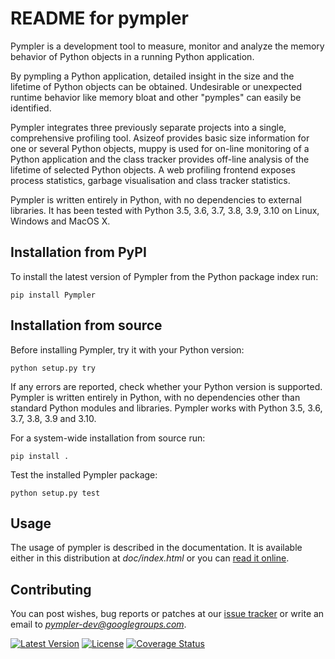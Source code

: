 README for pympler
==================

Pympler is a development tool to measure, monitor and analyze the memory
behavior of Python objects in a running Python application.

By pympling a Python application, detailed insight in the size and the lifetime
of Python objects can be obtained.  Undesirable or unexpected runtime behavior
like memory bloat and other "pymples" can easily be identified.

Pympler integrates three previously separate projects into a single,
comprehensive profiling tool. Asizeof provides basic size information for one
or several Python objects, muppy is used for on-line monitoring of a Python
application and the class tracker provides off-line analysis of the lifetime of
selected Python objects. A web profiling frontend exposes process statistics,
garbage visualisation and class tracker statistics.

Pympler is written entirely in Python, with no dependencies to external
libraries. It has been tested with Python 3.5, 3.6, 3.7, 3.8, 3.9, 3.10 on
Linux, Windows and MacOS X.


Installation from PyPI
----------------------

To install the latest version of Pympler from the Python package index run:

    pip install Pympler


Installation from source
------------------------

Before installing Pympler, try it with your Python version:

    python setup.py try

If any errors are reported, check whether your Python version is supported.
Pympler is written entirely in Python, with no dependencies other than standard
Python modules and libraries. Pympler works with Python 3.5, 3.6, 3.7, 3.8, 3.9
and 3.10.

For a system-wide installation from source run:

    pip install .

Test the installed Pympler package:

    python setup.py test


Usage
-----

The usage of pympler is described in the documentation.  It is
available either in this distribution at *doc/index.html* or
you can [read it online](https://pympler.readthedocs.io/en/latest/).


Contributing
------------

You can post wishes, bug reports or patches at our
[issue tracker](https://github.com/pympler/pympler/issues) or
write an email to *pympler-dev@googlegroups.com*.

[![Latest Version](https://img.shields.io/pypi/v/pympler.svg)](https://pypi.org/project/Pympler/)
[![License](https://img.shields.io/pypi/l/pympler.svg)](https://pypi.org/project/Pympler/)
[![Coverage Status](https://coveralls.io/repos/pympler/pympler/badge.svg?branch=master)](https://coveralls.io/r/pympler/pympler?branch=master)
